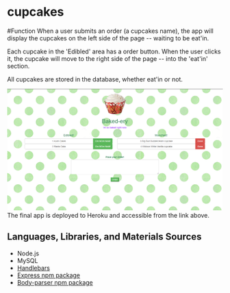 # cupcakes
#Function
When a user submits an order (a cupcakes name), the app will display the cupcakes on the left side of the page -- waiting to be eat'in.

Each cupcake in the 'Edibled' area has a order button. When the user clicks it, the cupcake will move to the right side of the page -- into the 'eat'in' section.

All cupcakes are stored in the database, whether eat'in or not.

![Alt text](/public/assets/img/Untitled.png "untitled")
The final app is deployed to Heroku and accessible from the link above.

## Languages, Libraries, and Materials Sources
* Node.js
* MySQL
* [Handlebars](http://handlebarsjs.com/)
* [Express npm package](https://www.npmjs.com/package/express)
* [Body-parser npm package](https://www.npmjs.com/package/body-parser)
